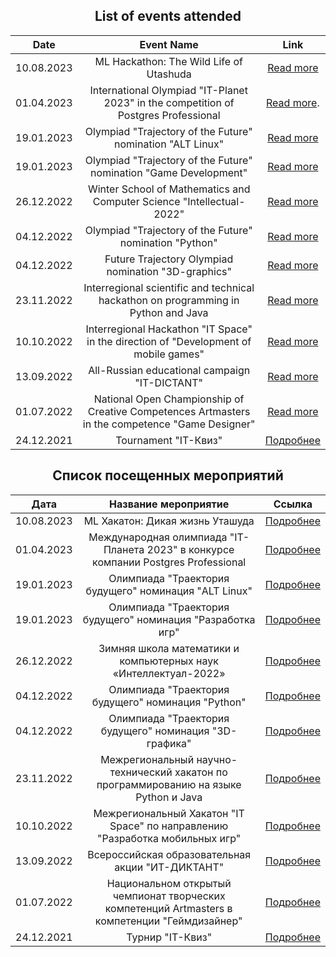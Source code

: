 <div align='center'>  

  ## List of events attended
  
  | Date | Event Name | Link |
  |:--:|:--:|:--:|
  |10.08.2023|ML Hackathon: The Wild Life of Utashuda|[Read more](https://cups.online/ru/contests/hackathon_ai_arrow)
  |01.04.2023|International Olympiad "IT-Planet 2023" in the competition of Postgres Professional|[Read more](https://postgrespro.ru/blog/news/5969938).
  |19.01.2023|Olympiad "Trajectory of the Future" nomination "ALT Linux" |[Read more](https://tbolimpiada.ru/nomination/39)
  |19.01.2023|Olympiad "Trajectory of the Future" nomination "Game Development"|[Read more](https://tbolimpiada.ru/design/images/about_nomitations/11.pdf)
  |26.12.2022|Winter School of Mathematics and Computer Science "Intellectual-2022"|[Read more](https://nnov.hse.ru/bipm/plus/wintschool22)
  |04.12.2022|Olympiad "Trajectory of the Future" nomination "Python"|[Read more](https://tbolimpiada.ru/design/images/about_nomitations/50.pdf)
  |04.12.2022|Future Trajectory Olympiad nomination "3D-graphics"|[Read more](https://tbolimpiada.ru/design/images/about_nomitations/218.pdf)
  |23.11.2022|Interregional scientific and technical hackathon on programming in Python and Java|[Read more](https://m.vk.com/wall-207040324_344)
  |10.10.2022|Interregional Hackathon "IT Space" in the direction of "Development of mobile games"|[Read more](https://www.copp78.ru/itspace)
  |13.09.2022|All-Russian educational campaign "IT-DICTANT"|[Read more](https://dictant.site/diktant-po-informaczionnym-tehnologiyam-it-diktant.html)
  |01.07.2022|National Open Championship of Creative Competences Artmasters in the competence "Game Designer"|[Read more](https://gnesin-academy.ru/wp-content/documents/tvorchestvo/Art%D0%9Caster_2022.pdf)
  |24.12.2021|Tournament "IT-Квиз"|[Подробнее](https://vk.com/wall-207040324_78)
  
</div>
<div align='center'>  

  ## Список посещенных мероприятий
  
  | Дата | Название мероприятие | Ссылка |
  |:--:|:--:|:--:|
  |10.08.2023|ML Хакатон: Дикая жизнь Уташуда|[Подробнее](https://cups.online/ru/contests/hackathon_ai_arrow)
  |01.04.2023|Международная олимпиада "IT-Планета 2023" в конкурсе компании Postgres Professional|[Подробнее](https://postgrespro.ru/blog/news/5969938)
  |19.01.2023|Олимпиада "Траектория будущего" номинация "ALT Linux" |[Подробнее](https://tbolimpiada.ru/nomination/39)
  |19.01.2023|Олимпиада "Траектория будущего" номинация "Разработка игр"|[Подробнее](https://tbolimpiada.ru/design/images/about_nomitations/11.pdf)
  |26.12.2022|Зимняя школа математики и компьютерных наук «Интеллектуал-2022»|[Подробнее](https://nnov.hse.ru/bipm/plus/wintschool22)
  |04.12.2022|Олимпиада "Траектория будущего" номинация "Python"|[Подробнее](https://tbolimpiada.ru/design/images/about_nomitations/50.pdf)
  |04.12.2022|Олимпиада "Траектория будущего" номинация "3D-графика"|[Подробнее](https://tbolimpiada.ru/design/images/about_nomitations/218.pdf)
  |23.11.2022|Межрегиональный научно-технический хакатон по программированию на языке Python и Java|[Подробнее](https://m.vk.com/wall-207040324_344)
  |10.10.2022|Межрегиональный Хакатон "IT Space" по направлению "Разработка мобильных игр"|[Подробнее](https://www.copp78.ru/itspace)
  |13.09.2022|Всероссийская образовательная акции "ИТ-ДИКТАНТ"|[Подробнее](https://dictant.site/diktant-po-informaczionnym-tehnologiyam-it-diktant.html)
  |01.07.2022|Национальном открытый чемпионат творческих компетенций Artmasters в компетенции "Геймдизайнер"|[Подробнее](https://gnesin-academy.ru/wp-content/documents/tvorchestvo/Art%D0%9Caster_2022.pdf)
  |24.12.2021|Турнир "IT-Квиз"|[Подробнее](https://vk.com/wall-207040324_78)
  
</div>
